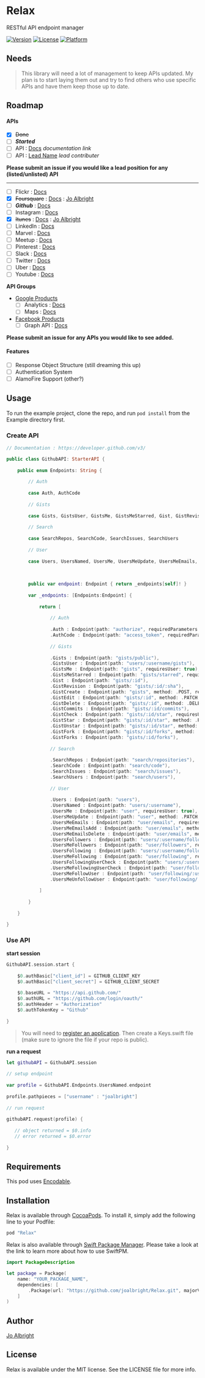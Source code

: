 # Relax
RESTful API endpoint manager

<!--[![CI Status](http://img.shields.io/travis/Jo Albright/Relax.svg?style=flat)](https://travis-ci.org/Jo Albright/Relax)-->
[![Version](https://img.shields.io/cocoapods/v/Relax.svg?style=flat)](http://cocoapods.org/pods/Relax)
[![License](https://img.shields.io/cocoapods/l/Relax.svg?style=flat)](http://cocoapods.org/pods/Relax)
[![Platform](https://img.shields.io/cocoapods/p/Relax.svg?style=flat)](http://cocoapods.org/pods/Relax)

## Needs

> This library will need a lot of management to keep APIs updated. My plan is to start laying them out and try to find others who use specific APIs and have them keep those up to date.

## Roadmap

#### APIs

- [x] ~~Done~~
- [ ] ***Started***
- [ ] API : [Docs]() *documentation link*
- [ ] API : [Lead Name]() *lead contributer* 

**Please submit an issue if you would like a lead position for any (listed/unlisted) API**

--- 

- [ ] Flickr : [Docs](https://www.flickr.com/services/api/)
- [x] ~~Foursquare~~ : [Docs](https://developer.foursquare.com) : [Jo Albright](https://github.com/joalbright)
- [ ] ***Github*** : [Docs](https://developer.github.com/v3/)
- [ ] Instagram : [Docs](https://www.instagram.com/developer/)
- [x] ~~Itunes~~ : [Docs](https://www.apple.com/itunes/affiliates/resources/documentation/itunes-store-web-service-search-api.html) : [Jo Albright](https://github.com/joalbright)
- [ ] LinkedIn : [Docs](https://developer.linkedin.com/docs)
- [ ] Marvel : [Docs](http://developer.marvel.com)
- [ ] Meetup : [Docs](http://www.meetup.com/meetup_api/)
- [ ] Pinterest : [Docs](https://developers.pinterest.com)
- [ ] Slack : [Docs](https://api.slack.com)
- [ ] Twitter : [Docs](https://dev.twitter.com/overview/documentation)
- [ ] Uber : [Docs](https://developer.uber.com)
- [ ] Youtube : [Docs](https://developers.google.com/youtube/)

**API Groups**

- [Google Products](https://developers.google.com/products/)
	- [ ] Analytics : [Docs](https://developers.google.com/analytics/)
	- [ ] Maps : [Docs](https://developers.google.com/maps/)
- [Facebook Products](https://developers.facebook.com/docs/)
	- [ ] Graph API : [Docs](https://developers.facebook.com/docs/graph-api)

**Please submit an issue for any APIs you would like to see added.**

#### Features

- [ ] Response Object Structure (still dreaming this up)
- [ ] Authentication System
- [ ] AlamoFire Support (other?)

## Usage

To run the example project, clone the repo, and run `pod install` from the Example directory first.

### Create API

```swift
// Documentation : https://developer.github.com/v3/

public class GithubAPI: StarterAPI {
    
    public enum Endpoints: String {
        
        // Auth
        
        case Auth, AuthCode
        
        // Gists
        
        case Gists, GistsUser, GistsMe, GistsMeStarred, Gist, GistRevision, GistCreate, GistEdit, GistDelete, GistCommits, GistCheck, GistStar, GistUnstar, GistFork, GistForks    
            
        // Search
        
        case SearchRepos, SearchCode, SearchIssues, SearchUsers
        
        // User
        
        case Users, UsersNamed, UsersMe, UsersMeUpdate, UsersMeEmails, UsersMeEmailsAdd, UsersMeEmailsDelete, UsersFollowers, UsersMeFollowers, UsersFollowing, UsersMeFollowing, UsersFollowingUserCheck, UsersMeFollowingUserCheck, UsersMeFollowUser, UsersMeUnfollowUser
        
        
        
        public var endpoint: Endpoint { return _endpoints[self]! }
        
        var _endpoints: [Endpoints:Endpoint] {
            
            return [
                
                // Auth
                
                .Auth : Endpoint(path: "authorize", requiredParameters: ["client_id","redirect_uri","state"]),
                .AuthCode : Endpoint(path: "access_token", requiredParameters: ["client_id","client_secret","code","redirect_uri","state"]),
             
                // Gists
                
                .Gists : Endpoint(path: "gists/public"),
                .GistsUser : Endpoint(path: "users/:username/gists"),
                .GistsMe : Endpoint(path: "gists", requiresUser: true),
                .GistsMeStarred : Endpoint(path: "gists/starred", requiresUser: true),
                .Gist : Endpoint(path: "gists/:id"),
                .GistRevision : Endpoint(path: "gists/:id/:sha"),
                .GistCreate : Endpoint(path: "gists", method: .POST, requiresUser: true),
                .GistEdit : Endpoint(path: "gists/:id", method: .PATCH, requiresUser: true),
                .GistDelete : Endpoint(path: "gists/:id", method: .DELETE, requiresUser: true),
                .GistCommits : Endpoint(path: "gists/:id/commits"),
                .GistCheck : Endpoint(path: "gists/:id/star", requiresUser: true),
                .GistStar : Endpoint(path: "gists/:id/star", method: .PUT, requiresUser: true),
                .GistUnstar : Endpoint(path: "gists/:id/star", method: .DELETE, requiresUser: true),
                .GistFork : Endpoint(path: "gists/:id/forks", method: .POST, requiresUser: true),
                .GistForks : Endpoint(path: "gists/:id/forks"),
                
                // Search
                
                .SearchRepos : Endpoint(path: "search/repositories"),
                .SearchCode : Endpoint(path: "search/code"),
                .SearchIssues : Endpoint(path: "search/issues"),
                .SearchUsers : Endpoint(path: "search/users"),
                
                // User
                
                .Users : Endpoint(path: "users"),
                .UsersNamed : Endpoint(path: "users/:username"),
                .UsersMe : Endpoint(path: "user", requiresUser: true),
                .UsersMeUpdate : Endpoint(path: "user", method: .PATCH, requiresUser: true),
                .UsersMeEmails : Endpoint(path: "user/emails", requiresUser: true),
                .UsersMeEmailsAdd : Endpoint(path: "user/emails", method: .POST, requiresUser: true),
                .UsersMeEmailsDelete : Endpoint(path: "user/emails", method: .DELETE, requiresUser: true),
                .UsersFollowers : Endpoint(path: "users/:username/followers"),
                .UsersMeFollowers : Endpoint(path: "user/followers", requiresUser: true),
                .UsersFollowing : Endpoint(path: "users/:username/following"),
                .UsersMeFollowing : Endpoint(path: "user/following", requiresUser: true),
                .UsersFollowingUserCheck : Endpoint(path: "users/:username/following/:target_user"),
                .UsersMeFollowingUserCheck : Endpoint(path: "user/following/:username", requiresUser: true),
                .UsersMeFollowUser : Endpoint(path: "user/following/:username", method: .PUT, requiresUser: true),
                .UsersMeUnfollowUser : Endpoint(path: "user/following/:username", method: .DELETE, requiresUser: true)
                
            ]
            
        }
        
    }

}
```

### Use API

**start session**

```swift
GithubAPI.session.start {
            
    $0.authBasic["client_id"] = GITHUB_CLIENT_KEY
    $0.authBasic["client_secret"] = GITHUB_CLIENT_SECRET
    
    $0.baseURL = "https://api.github.com/"
    $0.authURL = "https://github.com/login/oauth/"
    $0.authHeader = "Authorization"
    $0.authTokenKey = "Github"
    
}
```

> You will need to [register an application](https://github.com/settings/applications/new). Then create a Keys.swift file (make sure to ignore the file if your repo is public).

**run a request**

```swift
let githubAPI = GithubAPI.session
        
// setup endpoint
    
var profile = GithubAPI.Endpoints.UsersNamed.endpoint
    
profile.pathpieces = ["username" : "joalbright"]
    
// run request
    
githubAPI.request(profile) {
   
   // object returned = $0.info 
   // error returned = $0.error 
	    
}

```

## Requirements

This pod uses [Encodable](https://github.com/joalbright/Encodable).

## Installation

Relax is available through [CocoaPods](http://cocoapods.org). To install
it, simply add the following line to your Podfile:

```ruby
pod "Relax"
```

Relax is also available through [Swift Package Manager](https://swift.org/package-manager/). Please take a look at the link to learn more about how to use SwiftPM.

```swift
import PackageDescription

let package = Package(
    name: "YOUR_PACKAGE_NAME",
    dependencies: [
        .Package(url: "https://github.com/joalbright/Relax.git", majorVersion: 0)
    ]
)
```

## Author

[Jo Albright](https://github.com/joalbright)

## License

Relax is available under the MIT license. See the LICENSE file for more info.
